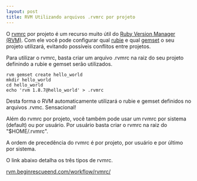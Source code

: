 ```yaml
---
layout: post
title: RVM Utilizando arquivos .rvmrc por projeto
---
```


O [rvmrc](https://rvm.beginrescueend.com/workflow/rvmrc#project) por projeto é um recurso muito útil do [Ruby Version Manager (RVM)](https://rvm.beginrescueend.com). Com ele você pode configurar qual [rubie](https://rvm.beginrescueend.com/rubies) e qual [gemset](https://rvm.beginrescueend.com/gemsets/) o seu projeto utilizará, evitando possíveis conflitos entre projetos.
<!--more-->

Para utilizar o rvmrc, basta criar um arquivo .rvmrc na raiz do seu projeto definindo a rubie e gemset serão utilizados.

    rvm gemset create hello_world
    mkdir hello_world
    cd hello_world
    echo 'rvm 1.8.7@hello_world' > .rvmrc

Desta forma o RVM automaticamente utilizará o rubie e gemset definidos no arquivos .rvmc. Sensacional!

Além do rvmrc por projeto, você também pode usar um rvmrc por sistema (default) ou por usuário. Por usuário basta criar o rvmrc na raiz do "$HOME/.rvmrc".

A ordem de precedência do rvmrc é por projeto, por usuário e por último por sistema.

O link abaixo detalha os três tipos de rvmrc.

[rvm.beginrescueend.com/workflow/rvmrc/](https://rvm.beginrescueend.com/workflow/rvmrc)
